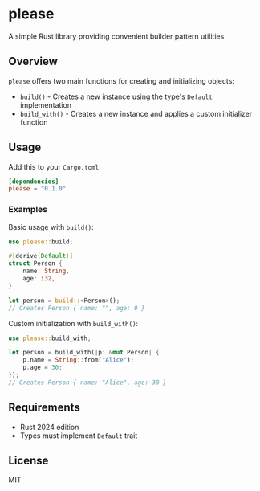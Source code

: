 # please

A simple Rust library providing convenient builder pattern utilities.

## Overview

`please` offers two main functions for creating and initializing objects:

- `build()` - Creates a new instance using the type's `Default` implementation
- `build_with()` - Creates a new instance and applies a custom initializer function

## Usage

Add this to your `Cargo.toml`:

```toml
[dependencies]
please = "0.1.0"
```

### Examples

Basic usage with `build()`:

```rust
use please::build;

#[derive(Default)]
struct Person {
    name: String,
    age: i32,
}

let person = build::<Person>();
// Creates Person { name: "", age: 0 }
```

Custom initialization with `build_with()`:

```rust
use please::build_with;

let person = build_with(|p: &mut Person| {
    p.name = String::from("Alice");
    p.age = 30;
});
// Creates Person { name: "Alice", age: 30 }
```

## Requirements

- Rust 2024 edition
- Types must implement `Default` trait

## License

MIT